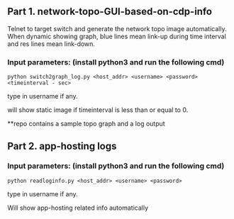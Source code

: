 ## Part 1. network-topo-GUI-based-on-cdp-info
Telnet to target switch and generate the network topo image automatically. When dynamic showing graph, blue lines mean link-up during time interval and res lines mean link-down.

### Input parameters: (install python3 and run the following cmd)
```
python switch2graph_log.py <host_addr> <username> <password> <timeinterval - sec>
```
  
type in username if any.

will show static image if timeinterval is less than or equal to 0.


**repo contains a sample topo graph and a log output

## Part 2. app-hosting logs
### Input parameters: (install python3 and run the following cmd)
```
python readloginfo.py <host_addr> <username> <password>
```
type in username if any.

Will show app-hosting related info automatically
